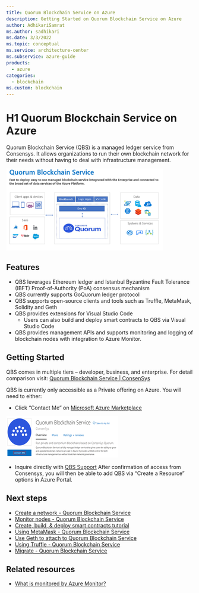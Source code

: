 ```yaml
---
title: Quorum Blockchain Service on Azure
description: Getting Started on Quorum Blockchain Service on Azure
author: AdhikariSamrat
ms.author: sadhikari
ms.date: 3/3/2022
ms.topic: conceptual
ms.service: architecture-center
ms.subservice: azure-guide
products:
  - azure
categories:
  - blockchain
ms.custom: blockchain
---
```


# H1 Quorum Blockchain Service on Azure

Quorum Blockchain Service (QBS) is a managed ledger service from Consensys. It allows organizations to run their own blockchain network for their needs without having to deal with infrastructure management. 

![Diagram shows Quorum Blockchain Service's High Level Overview.](images/Quorum-Blockchain-Daigram.png)

## Features

- QBS leverages Ethereum ledger and Istanbul Byzantine Fault Tolerance (IBFT) Proof-of-Authority (PoA) consensus mechanism
- QBS currently supports GoQuorum ledger protocol
- QBS supports open-source clients and tools such as Truffle, MetaMask, Solidity and Geth
- QBS provides extensions for Visual Studio Code
  - Users can also build and deploy smart contracts to QBS via Visual Studio Code
- QBS provides management APIs and supports monitoring and logging of blockchain nodes with integration to Azure Monitor.  

## Getting Started

QBS comes in multiple tiers – developer, business, and enterprise. For detail comparison visit: [Quorum Blockchain Service | ConsenSys](https://consensys.net/quorum/qbs/) 

QBS is currently only accessible as a Private offering on Azure. You will need to either:
  -	Click “Contact Me” on [Microsoft Azure Marketplace](https://azuremarketplace.microsoft.com/en-us/marketplace/apps/consensys.qbs-contact-me?tab=Overview) 

 ![Diagram shows highlighted Contact Me part of QBS Marketplace.](images/Quorum-Blockchain-Service-Marketplace.png)

  - Inquire directly with [QBS Support](https://quorum-support.zendesk.com/hc/en-us/restricted?return_to=https%3A%2F%2Fquorum-support.zendesk.com%2Fhc%2Fen-us) 
After confirmation of access from Consensys, you will then be able to add QBS via “Create a Resource” options in Azure Portal. 

## Next steps

- [Create a network - Quorum Blockchain Service](https://docs.qbs.consensys.net/Get-Started/Create-a-Network/)
- [Monitor nodes - Quorum Blockchain Service](https://docs.qbs.consensys.net/HowTo/Metrics/)
- [Create, build, & deploy smart contracts tutorial](https://docs.qbs.consensys.net/Tutorials/Deploy-Smart-Contract/VSCode/)
- [Using MetaMask - Quorum Blockchain Service](https://docs.qbs.consensys.net/HowTo/Connect-to-Network/MetaMask/)
- [Use Geth to attach to Quorum Blockchain Service](https://docs.qbs.consensys.net/HowTo/Connect-to-Network/Geth/)
- [Using Truffle - Quorum Blockchain Service](https://docs.qbs.consensys.net/HowTo/Connect-to-Network/Truffle/)
- [Migrate - Quorum Blockchain Service](https://docs.qbs.consensys.net/Get-Started/Migrate/Migrate/)

## Related resources

- [What is monitored by Azure Monitor?](/azure/azure-monitor/monitor-reference)
